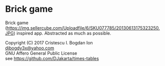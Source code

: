 # Brick game

Brick game (https://img.sellercube.com/Uploadfile/6/SKU077785/20130613175323250.JPG) inspired app. Abstracted as much as possible.

Copyright (C) 2017 Cristescu I. Bogdan Ion  
djbogdy3x@yahoo.com  
GNU Affero General Public License  
see https://github.com/DJakarta/times-tables
